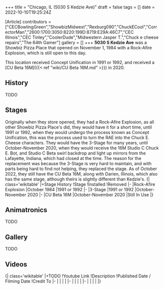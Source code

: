 +++
title = "Chicago, IL (5030 S Kedzie Ave)"
draft = false
tags = []
date = 2022-10-10T19:25:24Z

[Article]
contributors = ["CECBowlingGreen","ShowbizMidwest","Rexburg090","ChuckECool","CorrectorMan","2600:1700:3050:8220:199D:8719:E29A:46C7","CEC Illinois","CEC Tinley","CoolerDude","Midwestern Jasper T.","Chuck e cheese repairs","The 64th Gamer"]
gallery = []
+++
**5030 S Kedzie Ave** was a Showbiz Pizza Place that opened on November 1, 1984 with a Rock-Afire Explosion, which is still open to this day.

This location received Concept Unification in 1991 or 1992, and received a [CU Beta 16M]({{< ref "wiki/CU Beta 16M.md" >}}) in 2020.

## History ##
TODO

## Stages ##
Originally when they store opened, they had a Rock-Afire Explosion, as all other Showbiz Pizza Place's did, they would have it for a short time, until 1991 or 1992, when they would undergo the process known as Concept Unification, this was the process used to turn the RAE into the Chuck E. Cheese characters. They would have the 3-Stage for many years, until October-November 2020, when they would receive the 16M Studio C Chuck E. Bot, and Studio C Beta swirl backdrop and light up mirrors from the Lafayette, Indiana, which had closed at the time. The reason for the replacement was because the 3-Stage is very hard to maintain, and with parts being hard to find not helping, they replaced the stage. As of October 2022, they still have the CU Beta 16M, along with Darien, Illinois, which also has the same stage, although theirs is slightly different than Kedzie's.
{| class='wikitable'
|+Stage History
!Stage
!Installed
!Removed
|-
|Rock-Afire Explosion
|October 1984
|1991 or 1992
|-
|3-Stage
|1991 or 1992
|October-November 2020
|-
|CU Beta 16M
|October-November 2020
|Still In Use
|}

## Animatronics ##
TODO

## Gallery ##
TODO

## Videos ##
{| class='wikitable'
|+TODO
!Youtube Link
!Description
!Published Date / Filming Date
!Credit To
|-
|
|
|
|
|-
|
|
|
|
|-
|
|
|
|
|}